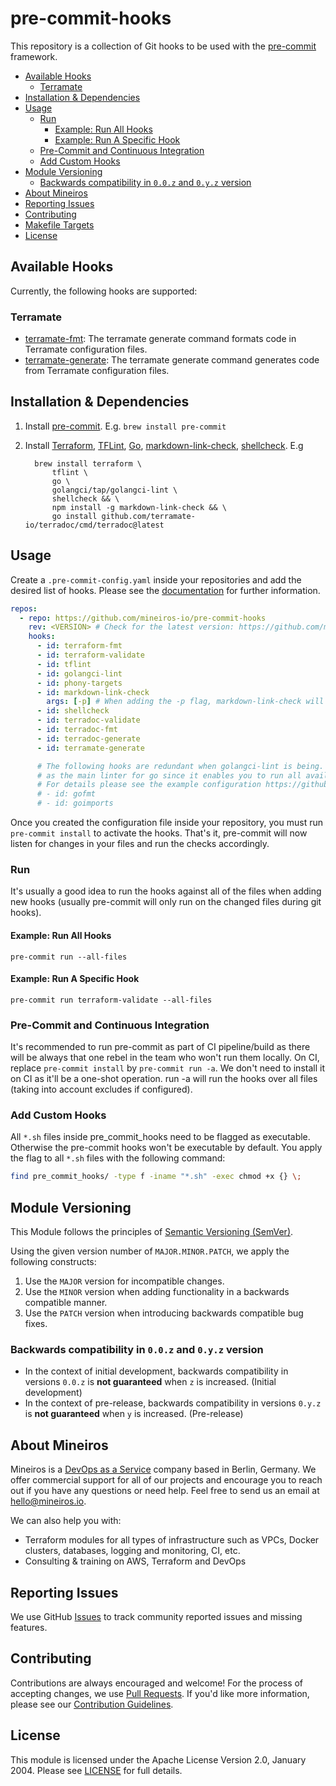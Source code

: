 # pre-commit-hooks

This repository is a collection of Git hooks to be used with the
[pre-commit](https://pre-commit.com/) framework.

- [Available Hooks](#available-hooks)
  - [Terramate](#terramate)
- [Installation & Dependencies](#installation--dependencies)
- [Usage](#usage)
  - [Run](#run)
    - [Example: Run All Hooks](#example-run-all-hooks)
    - [Example: Run A Specific Hook](#example-run-a-specific-hook)
  - [Pre-Commit and Continuous Integration](#pre-commit-and-continuous-integration)
  - [Add Custom Hooks](#add-custom-hooks)
- [Module Versioning](#module-versioning)
  - [Backwards compatibility in `0.0.z` and `0.y.z` version](#backwards-compatibility-in-00z-and-0yz-version)
- [About Mineiros](#about-mineiros)
- [Reporting Issues](#reporting-issues)
- [Contributing](#contributing)
- [Makefile Targets](#makefile-targets)
- [License](#license)

## Available Hooks

Currently, the following hooks are supported:

### Terramate

- [terramate-fmt](https://github.com/terramate-io/terramate): The terramate generate command formats code in Terramate configuration files.
- [terramate-generate](https://github.com/terramate-io/terramate): The terramate generate command generates code from Terramate configuration files.

## Installation & Dependencies

1. Install [pre-commit](https://pre-commit.com/). E.g. `brew install pre-commit`
1. Install [Terraform](https://www.terraform.io/), [TFLint](https://github.com/terraform-linters/tflint),
   [Go](https://golang.org/), [markdown-link-check](https://github.com/tcort/markdown-link-check),
   [shellcheck](https://github.com/koalaman/shellcheck). E.g

   ```shell script
     brew install terraform \
         tflint \
         go \
         golangci/tap/golangci-lint \
         shellcheck && \
         npm install -g markdown-link-check && \
         go install github.com/terramate-io/terradoc/cmd/terradoc@latest
   ```

## Usage

Create a `.pre-commit-config.yaml` inside your repositories and add the desired list of hooks.
Please see the [documentation](https://pre-commit.com/#usage) for further information.

```yaml
repos:
  - repo: https://github.com/mineiros-io/pre-commit-hooks
    rev: <VERSION> # Check for the latest version: https://github.com/mineiros-io/pre-commit-hooks/releases
    hooks:
      - id: terraform-fmt
      - id: terraform-validate
      - id: tflint
      - id: golangci-lint
      - id: phony-targets
      - id: markdown-link-check
        args: [-p] # When adding the -p flag, markdown-link-check will always with an exit code 0, even if dead links are found
      - id: shellcheck
      - id: terradoc-validate
      - id: terradoc-fmt
      - id: terradoc-generate
      - id: terramate-generate

      # The following hooks are redundant when golangci-lint is being. Our recommendation is to use golangci-lint
      # as the main linter for go since it enables you to run all available linters in parallel.
      # For details please see the example configuration https://github.com/mineiros-io/pre-commit-hooks/blob/master/.golangci.example.yml
      # - id: gofmt
      # - id: goimports
```

Once you created the configuration file inside your repository, you must run `pre-commit install` to activate the hooks.
That's it, pre-commit will now listen for changes in your files and run the checks accordingly.

### Run

It's usually a good idea to run the hooks against all of the files when adding new hooks (usually pre-commit will only
run on the changed files during git hooks).

#### Example: Run All Hooks

```shell script
pre-commit run --all-files
```

#### Example: Run A Specific Hook

```shell script
pre-commit run terraform-validate --all-files
```

### Pre-Commit and Continuous Integration

It's recommended to run pre-commit as part of CI pipeline/build as there will be always that one rebel in the team
who won't run them locally. On CI, replace `pre-commit install` by `pre-commit run -a`. We don't need to install it on
CI as it'll be a one-shot operation. run -a will run the hooks over all files (taking into account excludes if
configured).

### Add Custom Hooks

All `*.sh` files inside pre_commit_hooks need to be flagged as executable. Otherwise the pre-commit hooks won't be
executable by default. You apply the flag to all `*.sh` files with the following command:

```bash
find pre_commit_hooks/ -type f -iname "*.sh" -exec chmod +x {} \;
```

## Module Versioning

This Module follows the principles of [Semantic Versioning (SemVer)](https://semver.org/).

Using the given version number of `MAJOR.MINOR.PATCH`, we apply the following constructs:

1. Use the `MAJOR` version for incompatible changes.
1. Use the `MINOR` version when adding functionality in a backwards compatible manner.
1. Use the `PATCH` version when introducing backwards compatible bug fixes.

### Backwards compatibility in `0.0.z` and `0.y.z` version

- In the context of initial development, backwards compatibility in versions `0.0.z` is **not guaranteed** when `z` is
  increased. (Initial development)
- In the context of pre-release, backwards compatibility in versions `0.y.z` is **not guaranteed** when `y` is
  increased. (Pre-release)

## About Mineiros

Mineiros is a [DevOps as a Service](https://mineiros.io/?ref=pre-commit-hooks) company based in Berlin, Germany. We offer commercial support
for all of our projects and encourage you to reach out if you have any questions or need help.
Feel free to send us an email at [hello@mineiros.io](mailto:hello@mineiros.io).

We can also help you with:

- Terraform modules for all types of infrastructure such as VPCs, Docker clusters, databases, logging and monitoring, CI, etc.
- Consulting & training on AWS, Terraform and DevOps

## Reporting Issues

We use GitHub [Issues](https://github.com/mineiros-io/pre-commit-hooks/issues)
to track community reported issues and missing features.

## Contributing

Contributions are always encouraged and welcome! For the process of accepting changes, we use
[Pull Requests](https://github.com/AzgadAGZ/pre-commit-hooks/pulls). If you'd like more information, please
see our [Contribution Guidelines](https://github.com/AzgadAGZ/pre-commit-hooks/blob/master/CONTRIBUTING.md).

## License

This module is licensed under the Apache License Version 2.0, January 2004.
Please see [LICENSE](https://github.com/AzgadAGZ/pre-commit-hooks/blob/master/LICENSE) for full details.

